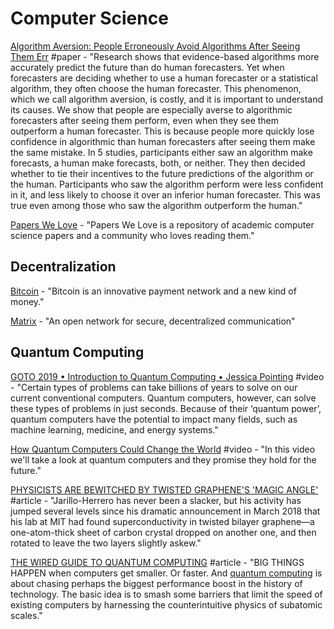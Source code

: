 # Computer Science

[Algorithm Aversion: People Erroneously Avoid Algorithms After Seeing Them Err](http://opim.wharton.upenn.edu/risk/library/WPAF201410-AlgorthimAversion-Dietvorst-Simmons-Massey.pdf) \#paper - "Research shows that evidence-based algorithms more accurately predict the future than do human forecasters. Yet when forecasters are deciding whether to use a human forecaster or a statistical algorithm, they often choose the human forecaster. This phenomenon, which we call algorithm aversion, is costly, and it is important to understand its causes. We show that people are especially averse to algorithmic forecasters after seeing them perform, even when they see them outperform a human forecaster. This is because people more quickly lose confidence in algorithmic than human forecasters after seeing them make the same mistake. In 5 studies, participants either saw an algorithm make forecasts, a human make forecasts, both, or neither. They then decided whether to tie their incentives to the future predictions of the algorithm or the human. Participants who saw the algorithm perform were less confident in it, and less likely to choose it over an inferior human forecaster. This was true even among those who saw the algorithm outperform the human."

[Papers We Love](https://paperswelove.org/) - "Papers We Love is a repository of academic computer science papers and a community who loves reading them."

## Decentralization

[Bitcoin](https://bitcoin.org/en/) - "Bitcoin is an innovative payment network and a new kind of money."

[Matrix](https://matrix.org/) - "An open network for secure, decentralized communication"

## Quantum Computing

[GOTO 2019 • Introduction to Quantum Computing • Jessica Pointing](https://www.youtube.com/watch?v=z1RnYo0nYGM) \#video - "Certain types of problems can take billions of years to solve on our current conventional computers. Quantum computers, however, can solve these types of problems in just seconds. Because of their ‘quantum power’, quantum computers have the potential to impact many fields, such as machine learning, medicine, and energy systems."

[How Quantum Computers Could Change the World](https://www.youtube.com/watch?v=kEJBxotcxRw&feature=youtu.be) \#video - "In this video we'll take a look at quantum computers and they promise they hold for the future."

[PHYSICISTS ARE BEWITCHED BY TWISTED GRAPHENE'S 'MAGIC ANGLE'](https://www.wired.com/story/twisted-bilayer-graphene/) \#article - "Jarillo-Herrero has never been a slacker, but his activity has jumped several levels since his dramatic announcement in March 2018 that his lab at MIT had found superconductivity in twisted bilayer graphene—a one-atom-thick sheet of carbon crystal dropped on another one, and then rotated to leave the two layers slightly askew."

[THE WIRED GUIDE TO QUANTUM COMPUTING](https://www.wired.com/story/wired-guide-to-quantum-computing/?itm_campaign=GuideCarveLeft&mbid=rss-google-newsstand) \#article - "BIG THINGS HAPPEN when computers get smaller. Or faster. And [quantum computing](https://www.wired.com/tag/quantum-computing/) is about chasing perhaps the biggest performance boost in the history of technology. The basic idea is to smash some barriers that limit the speed of existing computers by harnessing the counterintuitive physics of subatomic scales."

